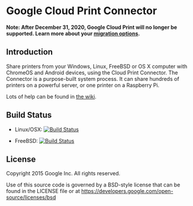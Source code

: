 # Google Cloud Print Connector

**Note: After December 31, 2020, Google Cloud Print will no longer be supported. Learn more about your [migration options](https://support.google.com/chrome/?p=cloudprint).**

## Introduction
Share printers from your Windows, Linux, FreeBSD or OS X computer with ChromeOS and Android devices, using the Cloud Print Connector. The Connector is a purpose-built system process. It can share hundreds of printers on a powerful server, or one printer on a Raspberry Pi.

Lots of help can be found in [the wiki](https://github.com/google/cloud-print-connector/wiki).

## Build Status
* Linux/OSX: [![Build Status](https://travis-ci.org/google/cloud-print-connector.svg?branch=master)](https://travis-ci.org/google/cloud-print-connector)

* FreeBSD: [![Build Status](http://jenkins.mouf.net/job/cloud-print-connector/badge/icon)](http://jenkins.mouf.net/job/cloud-print-connector/)

## License
Copyright 2015 Google Inc. All rights reserved.

Use of this source code is governed by a BSD-style
license that can be found in the LICENSE file or at
https://developers.google.com/open-source/licenses/bsd
